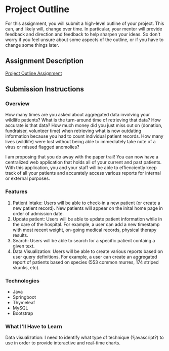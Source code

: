# Project Outline
For this assignment, you will submit a high-level outline of your project. This can, and likely will, change over time. In particular, your mentor will provide feedback and direction and feedback to help sharpen your ideas. So don't worry if you feel unsure about some aspects of the outline, or if you have to change some things later.

## Assignment Description
[Project Outline Assignment](https://education.launchcode.org/liftoff/assignments/project-outline/)

## Submission Instructions

### Overview
How many times are you asked about aggregated data involving your wildlife patients? What is the turn-around time of retrieving that data? How accurate is that data? How much money did you just miss out on (donation, fundraiser, volunteer time) when retrieving what is now outdating information because you had to count individual patient records. How many lives (wildlife) were lost without being able to immediately take note of a virus or missed flagged anomolies?

I am proposing that you do away with the paper trail! You can now have a centralized web application that holds all of your current and past patients. With this application, you and your staff will be able to effienciently keep track of all your patients and accurately access various reports for internal or external purposes. 
### Features
1. Patient Intake: Users will be able to check-in a new patient (or create a new patient record). New patients will appear on the inital home page in order of admission date.
2. Update patient: Users will be able to update patient information while in the care of the hospital. For example, a user can add a new timestamp with most recent weight, on-going medical records, physical therapy results.
3. Search: Users will be able to search for a specific patient containg a given text.
4. Data Visualization: Users will be able to create various reports based on user query definitions. For example, a user can create an aggregated report of patients based on species (553 common murres, 174 striped skunks, etc).
### Technologies
- Java
- Springboot
- Thymeleaf
- MySQL
- Bootstrap

### What I'll Have to Learn
Data visualization: I need to identify what type of technique (?javascript?) to use in order to provide interactive and real-time charts. 
